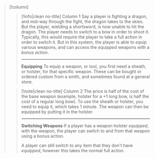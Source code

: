 > [!column] ‎ 
>> [!info|clean no-title] Column 1
>> Say a player is fighting a dragon, and mid-way through the fight, the dragon takes to the skies. But the player, wielding a shortsword, is now unable to hit the dragon. The player needs to switch to a bow in order to shoot it. Typically, this would require the player to take a full action in order to switch it. But in this system, the player is able to *equip* various weapons, and can access the *equipped* weapons with a *bonus action*.
>> ****
>> **Equipping**
>> To equip a weapon, or tool, you first need a sheath, or holster, for that specific weapon. These can be bought or ordered custom from a smith, and sometimes found at a general store. 
>
>> [!note|clean no-title] Column 2
>> The price is half of the cost of the base weapon (example, holster for a +1 long bow, is half the cost of a regular long bow). To use the sheath or holster, you need to equip it, which takes 1 minute. The weapon can then be equipped by putting it in the holster.
>> ****
>> **Switching Weapons**
>> If a player has a weapon holster *equipped*, with the weapon, the player can switch to and from that weapon using a bonus action.
>> 
>> A player can still switch to any item that they don't have *equipped*, however this takes the normal full action.
